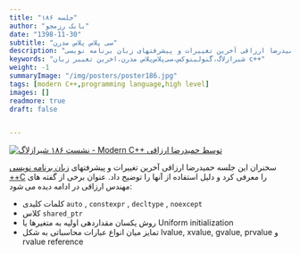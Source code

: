 ```yaml
---
title: "جلسه ۱۸۶"
author: "بابک رزمجو"
date: "1398-11-30"
subtitle: "سی پلاس پلاس مدرن" 
description: "نشست ۱۸۶ شیرازلاگ. در این جلسه مهندس حمیدرضا ارزاقی آخرین تغییرات و پیشرفتهای زبان برنامه نویسی ++C را معرفی کرد"
keywords: "شیرازلاگ،گنولینوکس،سی‌پلاس‌پلاس‌ مدرن،اخرین تغییر زبان c++" 
weight: -1
summaryImage: "/img/posters/poster186.jpg"
tags: [modern C++,programming language,high level]
images: []
readmore: true
draft: false


---
```

[![نشست ۱۸۶ شیرازلاگ - Modern C++ توسط حمیدرضا ارزاقی](/img/posters/poster186.jpg)](/img/posters/poster186.jpg)


سخنران این جلسه حمیدرضا ارزاقی آخرین تغییرات و پیشرفتهای [زبان برنامه نویسی ++C](http://www.icce.rug.nl/documents/cplusplus/) را معرفی کرد و دلیل استفاده از آنها را توضیح داد. عنوان برخی از گفته های مهندس ارزاقی در ادامه دیده می شود:

* کلمات کلیدی ‍`auto` , `constexpr` , `decltype` , `noexcept`
* کلاس `shared_ptr`
* روش یکسان مقداردهی اولیه به متغیرها یا Uniform initialization
* تمایز میان انواع عبارات محاسباتی به شکل lvalue, xvalue, gvalue, prvalue و rvalue reference


